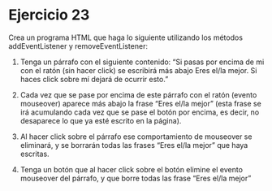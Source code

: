 # Ejercicio 23

Crea un programa HTML que haga lo siguiente utilizando los métodos
addEventListener y removeEventListener:

1. Tenga un párrafo con el siguiente contenido: “Si pasas por encima de mi con el ratón
(sin hacer click) se escribirá más abajo Eres el/la mejor. Si haces click sobre mí dejará de
ocurrir esto.”

2. Cada vez que se pase por encima de este párrafo con el ratón (evento mouseover)
aparece más abajo la frase “Eres el/la mejor” (esta frase se irá acumulando cada vez que
se pase el botón por encima, es decir, no desaparece lo que ya esté escrito en la página).

3. Al hacer click sobre el párrafo ese comportamiento de mouseover se eliminará, y se
borrarán todas las frases “Eres el/la mejor” que haya escritas.

4. Tenga un botón que al hacer click sobre el botón elimine el evento mouseover del
párrafo, y que borre todas las frase “Eres el/la mejor”